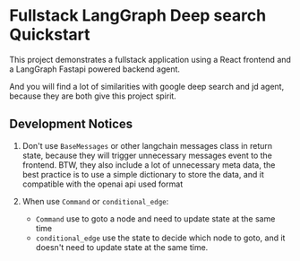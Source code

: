 # Fullstack LangGraph Deep search Quickstart

This project demonstrates a fullstack application using a React frontend and a LangGraph Fastapi powered backend agent.

And you will find a lot of similarities with google deep search and jd agent, because they are both give this project spirit.

## Development Notices

1. Don't use `BaseMessages` or other langchain messages class in return state, because they will trigger unnecessary messages event to the frontend. BTW, they also include a lot of unnecessary meta data, the best practice is to use a simple dictionary to store the data, and it compatible with the openai api used format

2. When use `Command` or `conditional_edge`:

    - `Command` use to goto a node and need to update state at the same time
    - `conditional_edge` use the state to decide which node to goto, and it doesn't need to update state at the same time.

